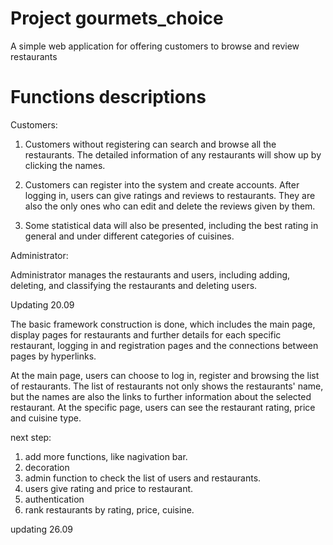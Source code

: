 # Project gourmets_choice
A simple web application for offering customers to browse and review restaurants

# Functions descriptions

Customers:
1. Customers without registering can search and browse all the restaurants. The detailed information of any restaurants will show up by clicking the names.

2. Customers can register into the system and create accounts. After logging in, users can give ratings and reviews to restaurants. They are also the only ones who can edit and delete the reviews given by them. 

3. Some statistical data will also be presented, including the best rating in general and under different categories of cuisines.

Administrator:

Administrator manages the restaurants and users, including adding, deleting, and classifying the restaurants and deleting users.

Updating 20.09

The basic framework construction is done, which includes the main page, display pages for restaurants and further details for each specific restaurant, logging in and registration pages and the connections between pages by hyperlinks. 

At the main page, users can choose to log in, register and browsing the list of restaurants. The list of restaurants not only shows the restaurants' name, but the names are also the links to further information about the selected restaurant. At the specific page, users can see the restaurant rating, price and cuisine type.



next step:
1. add more functions, like nagivation bar.
2. decoration
3. admin function to check the list of users and restaurants.
4. users give rating and price to restaurant.
5. authentication
6. rank restaurants by rating, price, cuisine.

updating 26.09

